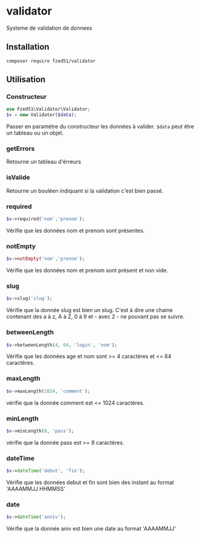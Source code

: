 # validator

Systeme de validation de donnees

## Installation

```
composer require fzed51/validator
```

## Utilisation

### Constructeur

```php
use Fzed51\Validator\Validator;
$v = new Validator($data);
```

Passer en paramètre du constructeur les données à valider. `$data` peut être un tableau ou un objet.

### getErrors

Retourne un tableau d'érreurs

### isValide

Retourne un bouléen indiquant si la validation c'est bien passé.

### required

```php
$v->required('nom','prenom');
```

Vérifie que les données nom et prenom sont présentes.

### notEmpty

```php
$v->notEmpty('nom','prenom');
```

Vérifie que les données nom et prenom sont présent et non vide.

### slug

```php
$v->slug('slug');
```

Vérifie que la donnée slug est bien un slug. C'est à dire une chaine contenant des a à z, A à Z, 0 à 9 et - avec 2 - ne pouvant pas se suivre.

### betweenLength

```php
$v->betweenLength(4, 64, 'login', 'nom');
```

Vérifie que les données age et nom sont >= 4 caractères et <= 64 caractères.

### maxLength

```php
$v->maxLength(1024, 'comment');
```

vérifie que la donnée comment est <= 1024 caractères.


### minLength

```php
$v->minLength(8, 'pass');
```

vérifie que la donnée pass est >= 8 caractères.

### dateTime

```php
$v->dateTime('debut', 'fin');
```
Vérifie que les données debut et fin sont bien des instant au format 'AAAAMMJJ HHMMSS'

### date

```php
$v->dateTime('anniv');
```
Vérifie que la donnée aniv est bien une date au format 'AAAAMMJJ'
